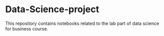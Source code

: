 # Data-Science-project

This repository contains notebooks related to the lab part of data science for business course.
